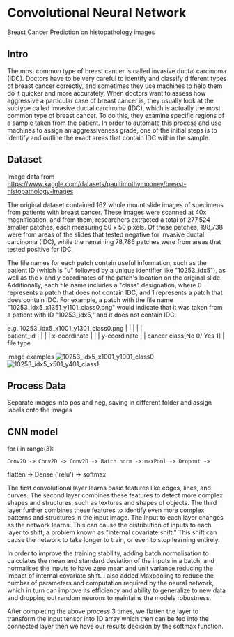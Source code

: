 # Convolutional Neural Network
Breast Cancer Prediction on histopathology images

## Intro
The most common type of breast cancer is called invasive ductal carcinoma (IDC). Doctors have to be very careful to identify and classify different types of breast cancer correctly, and sometimes they use machines to help them do it quicker and more accurately. When doctors want to assess how aggressive a particular case of breast cancer is, they usually look at the subtype called invasive ductal carcinoma (IDC), which is actually the most common type of breast cancer. To do this, they examine specific regions of a sample taken from the patient. In order to automate this process and use machines to assign an aggressiveness grade, one of the initial steps is to identify and outline the exact areas that contain IDC within the sample.

## Dataset
Image data from https://www.kaggle.com/datasets/paultimothymooney/breast-histopathology-images

The original dataset contained 162 whole mount slide images of specimens from patients with breast cancer. These images were scanned at 40x magnification, and from them, researchers extracted a total of 277,524 smaller patches, each measuring 50 x 50 pixels. Of these patches, 198,738 were from areas of the slides that tested negative for invasive ductal carcinoma (IDC), while the remaining 78,786 patches were from areas that tested positive for IDC.

The file names for each patch contain useful information, such as the patient ID (which is "u" followed by a unique identifier like "10253_idx5"), as well as the x and y coordinates of the patch's location on the original slide. Additionally, each file name includes a "class" designation, where 0 represents a patch that does not contain IDC, and 1 represents a patch that does contain IDC. For example, a patch with the file name "10253_idx5_x1351_y1101_class0.png" would indicate that it was taken from a patient with ID "10253_idx5," and it does not contain IDC.

 e.g. 10253_idx5_x1001_y1301_class0.png
        |          |     |     |     |  
     patient_id    |     |     |     |
            x-coordinate |     |     |
                 y-coordinate  |     |
          cancer class[No 0/ Yes 1]  |
                                  file type

image examples ![10253_idx5_x1001_y1001_class0](https://user-images.githubusercontent.com/100010968/201340965-cdb25d25-2af6-41d3-9a58-fd1d4a4bfbde.png)
![10253_idx5_x501_y401_class1](https://user-images.githubusercontent.com/100010968/201340968-bb5c503b-cb7c-43d6-b6d9-5ccd132fd231.png)


## Process Data
Separate images into pos and neg, saving in different folder and assign labels onto the images

## CNN model

for i in range(3):

    Conv2D -> Conv2D -> Conv2D -> Batch norm -> maxPool -> Dropout ->

flatten -> Dense ('relu') -> softmax

The first convolutional layer learns basic features like edges, lines, and curves. The second layer combines these features to detect more complex shapes and structures, such as textures and shapes of objects. The third layer further combines these features to identify even more complex patterns and structures in the input image. The input to each layer changes as the network learns. This can cause the distribution of inputs to each layer to shift, a problem known as "internal covariate shift." This shift can cause the network to take longer to train, or even to stop learning entirely. 

In order to improve the training stability, adding batch normalisation to calculates the mean and standard deviation of the inputs in a batch, and normalises the inputs to have zero mean and unit variance reducing the impact of internal covariate shift. I also added Maxpooling to reduce the number of parameters and computation required by the neural network, which in turn can improve its efficiency and ability to generalize to new data and dropping out random neurons to maintains the models robustness.

After completing the above process 3 times, we flatten the layer to transform the input tensor into 1D array which then can be fed into the connected layer then we have our results decision by the softmax function.

